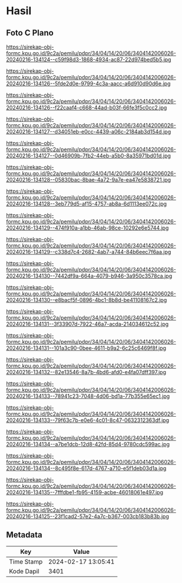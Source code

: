 # Hasil

## Foto C Plano

https://sirekap-obj-formc.kpu.go.id/9c2a/pemilu/pdpr/34/04/14/20/06/3404142006026-20240216-134124--c59f98d3-1868-4934-ac87-22d974bed5b5.jpg

https://sirekap-obj-formc.kpu.go.id/9c2a/pemilu/pdpr/34/04/14/20/06/3404142006026-20240216-134126--5fde2d0e-9799-4c3a-aacc-a6d910d90d6e.jpg

https://sirekap-obj-formc.kpu.go.id/9c2a/pemilu/pdpr/34/04/14/20/06/3404142006026-20240216-134126--f22caaf4-c668-44ad-b03f-66fe3f5c0cc2.jpg

https://sirekap-obj-formc.kpu.go.id/9c2a/pemilu/pdpr/34/04/14/20/06/3404142006026-20240216-134127--d34051eb-e0cc-4439-a06c-2184ab3d154d.jpg

https://sirekap-obj-formc.kpu.go.id/9c2a/pemilu/pdpr/34/04/14/20/06/3404142006026-20240216-134127--0d46909b-7fb2-44eb-a5b0-8a35971bd01d.jpg

https://sirekap-obj-formc.kpu.go.id/9c2a/pemilu/pdpr/34/04/14/20/06/3404142006026-20240216-134128--05830bac-8bae-4a72-9a7e-ea47e5838721.jpg

https://sirekap-obj-formc.kpu.go.id/9c2a/pemilu/pdpr/34/04/14/20/06/3404142006026-20240216-134128--3eb779d5-af15-4757-ab8a-6d1113ee072c.jpg

https://sirekap-obj-formc.kpu.go.id/9c2a/pemilu/pdpr/34/04/14/20/06/3404142006026-20240216-134129--474f910a-a1bb-46ab-98ce-10292e6e5744.jpg

https://sirekap-obj-formc.kpu.go.id/9c2a/pemilu/pdpr/34/04/14/20/06/3404142006026-20240216-134129--c338d7c4-2682-4ab7-a744-84b6eec7f6aa.jpg

https://sirekap-obj-formc.kpu.go.id/9c2a/pemilu/pdpr/34/04/14/20/06/3404142006026-20240216-134130--7442df9a-664a-4079-b946-3a950c3578ca.jpg

https://sirekap-obj-formc.kpu.go.id/9c2a/pemilu/pdpr/34/04/14/20/06/3404142006026-20240216-134130--e8bacf5f-0896-4bc1-8b8d-be41108167c2.jpg

https://sirekap-obj-formc.kpu.go.id/9c2a/pemilu/pdpr/34/04/14/20/06/3404142006026-20240216-134131--3f33907d-7922-46a7-acda-214034612c52.jpg

https://sirekap-obj-formc.kpu.go.id/9c2a/pemilu/pdpr/34/04/14/20/06/3404142006026-20240216-134131--101a3c90-0bee-4611-b9a2-6c25c6469f8f.jpg

https://sirekap-obj-formc.kpu.go.id/9c2a/pemilu/pdpr/34/04/14/20/06/3404142006026-20240216-134132--82e13546-8a7b-4bd6-afd0-e4fa07dff397.jpg

https://sirekap-obj-formc.kpu.go.id/9c2a/pemilu/pdpr/34/04/14/20/06/3404142006026-20240216-134133--78941c23-7048-4d06-bd1a-77b355e65ec1.jpg

https://sirekap-obj-formc.kpu.go.id/9c2a/pemilu/pdpr/34/04/14/20/06/3404142006026-20240216-134133--79f63c7b-e0e6-4c01-8c47-0632312363df.jpg

https://sirekap-obj-formc.kpu.go.id/9c2a/pemilu/pdpr/34/04/14/20/06/3404142006026-20240216-134134--a7be1dcb-12d8-42fd-85d4-9780cdc599ac.jpg

https://sirekap-obj-formc.kpu.go.id/9c2a/pemilu/pdpr/34/04/14/20/06/3404142006026-20240216-134134--8c495f8e-617d-4767-a710-e5f1deb03d1a.jpg

https://sirekap-obj-formc.kpu.go.id/9c2a/pemilu/pdpr/34/04/14/20/06/3404142006026-20240216-134135--7fffdbe1-fb95-4159-acbe-46018061e497.jpg

https://sirekap-obj-formc.kpu.go.id/9c2a/pemilu/pdpr/34/04/14/20/06/3404142006026-20240216-134125--23f1cad2-57e2-4a7c-b367-003cb183b83b.jpg


## Metadata

| Key        | Value               |
| ---------- | ------------------- |
| Time Stamp | 2024-02-17 13:05:41 |
| Kode Dapil | 3401                |



